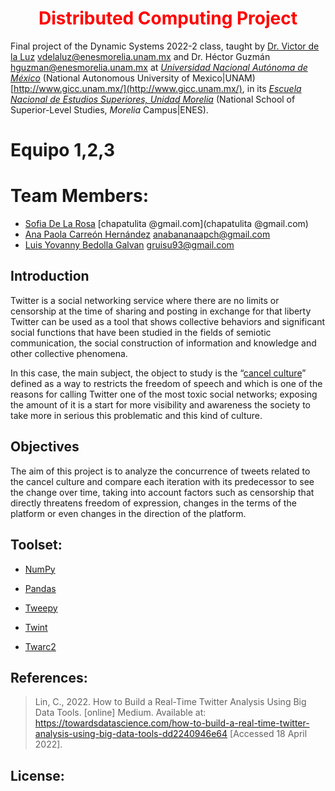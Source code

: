 <h1 align="center" style="color:red;"> Distributed Computing Project</h1>

Final project of the Dynamic Systems 2022-2 class, taught by [Dr. Victor de la Luz](https://github.com/itztli) [vdelaluz@enesmorelia.unam.mx](vdelaluz@enesmorelia.unam.mx) and Dr. Héctor Guzmán [hguzman@enesmorelia.unam.mx](hguzman@enesmorelia.unam.mx) at *[Universidad Nacional Autónoma de México](https://www.unam.mx/)* (National Autonomous University of Mexico|UNAM) [http://www.gicc.unam.mx/](http://www.gicc.unam.mx/), in its *[Escuela Nacional de Estudios Superiores, Unidad Morelia](https://www.enesmorelia.unam.mx/)* (National School of Superior-Level Studies, *Morelia* Campus|ENES).

# Equipo 1,2,3

# Team Members:
- [Sofia De La Rosa](https://github.com/SofiaDeLaRosa) [chapatulita @gmail.com](chapatulita @gmail.com)
- [Ana Paola Carreón Hernández](https://github.com/Mordran) [anabananaapch@gmail.com](anabananaapch@gmail.com)
- [Luis Yovanny Bedolla Galvan](https://github.com/GalvanLuis) [gruisu93@gmail.com](gruisu93@gmail.com)


## Introduction
Twitter is a social networking service where there are no limits or censorship at the time of sharing and posting in exchange for that liberty Twitter can be used as a tool that shows collective behaviors and significant social functions that have been studied in the fields of semiotic communication, the social construction of information and knowledge and other collective phenomena.

In this case, the main subject, the object to study is the “[cancel culture](https://en.wikipedia.org/wiki/Cancel_culture)” defined as a way to restricts the freedom of speech and which is one of the reasons for calling Twitter one of the most toxic social networks; exposing the amount of it is a start for more visibility and awareness the society to take more in serious this problematic and this kind of culture.

## Objectives
The aim of this project is to analyze the concurrence of tweets related to the cancel culture and compare each iteration with its predecessor to see the change over time, taking into account factors such as censorship that directly threatens freedom of expression, changes in the terms of the platform or even changes in the direction of the platform. 


## Toolset:

- [NumPy](https://numpy.org/)

- [Pandas](https://pandas.pydata.org/)

- [Tweepy](https://github.com/tweepy/tweepy)

- [Twint](https://github.com/twintproject/twint)

- [Twarc2](https://twarc-project.readthedocs.io/en/latest/twarc2_en_us/)



## References:

>Lin, C., 2022. How to Build a Real-Time Twitter Analysis Using Big Data Tools. [online] Medium. Available at: <https://towardsdatascience.com/how-to-build-a-real-time-twitter-analysis-using-big-data-tools-dd2240946e64> [Accessed 18 April 2022].



## License:

>
